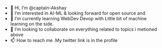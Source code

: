 - 👋 Hi, I’m @captain-Akshay
- 👀 I’m interested in AI-ML & looking forward for open source and 
- 🌱 I’m currently learning WebDev Devop with Little bit of machine learning on the side.  
- 💞️ I’m looking to collaborate on everything related to topics i metioned above
- 📫 How to reach me .My twitter link is in the profile
